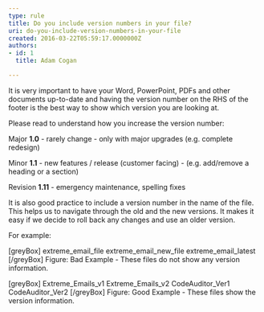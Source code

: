 ```yaml
---
type: rule
title: Do you include version numbers in your file?
uri: do-you-include-version-numbers-in-your-file
created: 2016-03-22T05:59:17.0000000Z
authors:
- id: 1
  title: Adam Cogan

---
```


It is very important to have your Word, PowerPoint, PDFs and other documents up-to-date and having the version number on the RHS of the footer is the best way to show which version you are looking at.



Please read to understand how you increase the version number:
 
Major  **1.0**  - rarely change - only with major upgrades (e.g. complete redesign)

Minor  **1.1**  - new features / release (customer facing) - (e.g. add/remove a heading or a section)

Revision  **1.11**  - emergency maintenance, spelling fixes




It is also good practice to include a version number in the name of the file. This helps us to navigate through the old and the new versions. It makes it easy if we decide to roll back any changes and use an older version.




For example:




[greyBox]
 extreme\_email\_file
extreme\_email\_new\_file
extreme\_email\_latest 
[/greyBox]
Figure: Bad Example - These files do not show any version information.



[greyBox]
 Extreme\_Emails\_v1
Extreme\_Emails\_v2
CodeAuditor\_Ver1
CodeAuditor\_Ver2 
[/greyBox]
Figure: Good Example - These files show the version information.
